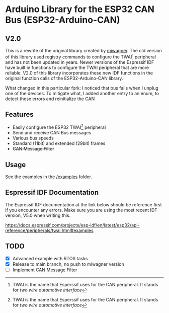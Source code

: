 # Arduino Library for the ESP32 CAN Bus (ESP32-Arduino-CAN)

## V2.0
This is a rewrite of the original library created by [miwagner](https://github.com/miwagner/ESP32-Arduino-CAN). The old version of this library used registry commands to configure the TWAI[^1] peripheral and has not been updated in years. Newer versions of the Espressif IDF have built in functions to configure the TWAI peripheral that are more reliable. V2.0 of this library incorporates these new IDF functions in the original function calls of the ESP32-Arduino-CAN library.

What changed in this particular fork: I noticed that bus fails when I unplug one of the devices. To mitigate what, I added another entry to an enum, to detect these errors and reinitialize the CAN 

## Features
* Easily configure the ESP32 TWAI[^1] peripheral
* Send and receive CAN Bus messages
* Various bus speeds
* Standard (11bit) and extended (29bit) frames
* ~~CAN Message Filter~~

## Usage
See the examples in the [/examples](examples) folder.

## Espressif IDF Documentation
The Espressif IDF documentation at the link below should be reference first if you encounter any errors. Make sure you are using the most recent IDF version, V5.0 when writing this. 

https://docs.espressif.com/projects/esp-idf/en/latest/esp32/api-reference/peripherals/twai.html#examples

## TODO
- [x] Advanced example with RTOS tasks
- [x] Release to main branch, no push to miwagner version
- [ ] Implement CAN Message Filter

[^1]: TWAI is the name that Esperssif uses for the CAN peripheral. It stands for *two wire automotive interface*
